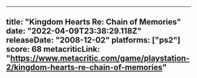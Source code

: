 
---
title: "Kingdom Hearts Re: Chain of Memories"
date: "2022-04-09T23:38:29.118Z"
releaseDate: "2008-12-02"
platforms: ["ps2"]
score: 68
metacriticLink: "https://www.metacritic.com/game/playstation-2/kingdom-hearts-re-chain-of-memories"
---
